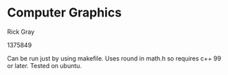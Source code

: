 # Computer Graphics
Rick Gray

1375849

Can be run just by using makefile. Uses round in math.h so requires c++ 99 or later. Tested on ubuntu.

